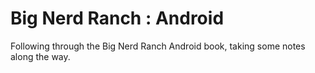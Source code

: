 # Big Nerd Ranch : Android

Following through the Big Nerd Ranch Android book, taking some notes along the way.
